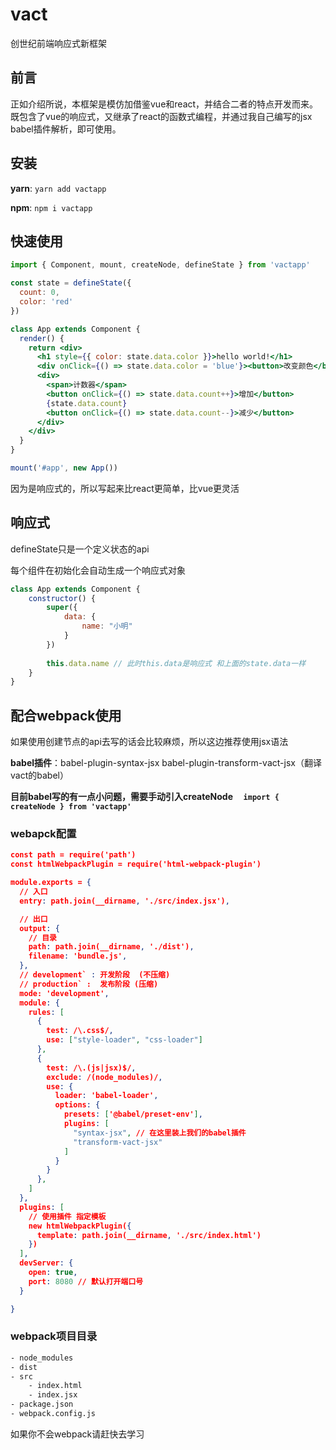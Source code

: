 # vact

创世纪前端响应式新框架



## 前言

正如介绍所说，本框架是模仿加借鉴vue和react，并结合二者的特点开发而来。既包含了vue的响应式，又继承了react的函数式编程，并通过我自己编写的jsx babel插件解析，即可使用。



## 安装

**yarn**: `yarn add vactapp`

**npm**: `npm i vactapp`



## 快速使用

```jsx
import { Component, mount, createNode, defineState } from 'vactapp'

const state = defineState({
  count: 0,
  color: 'red'
})

class App extends Component {
  render() {
    return <div>
      <h1 style={{ color: state.data.color }}>hello world!</h1>
      <div onClick={() => state.data.color = 'blue'}><button>改变颜色</button></div>
      <div>
        <span>计数器</span>
        <button onClick={() => state.data.count++}>增加</button>
        {state.data.count}
        <button onClick={() => state.data.count--}>减少</button>
      </div>
    </div>
  }
}

mount('#app', new App())
```

因为是响应式的，所以写起来比react更简单，比vue更灵活



## 响应式

defineState只是一个定义状态的api

每个组件在初始化会自动生成一个响应式对象

```jsx
class App extends Component {
    constructor() {
        super({
            data: {
                name: "小明"
            }
        })
        
        this.data.name // 此时this.data是响应式 和上面的state.data一样
    }
}
```



## 配合webpack使用

如果使用创建节点的api去写的话会比较麻烦，所以这边推荐使用jsx语法

**babel插件**：babel-plugin-syntax-jsx      babel-plugin-transform-vact-jsx（翻译vact的babel）

**目前babel写的有一点小问题，需要手动引入createNode     `import { createNode } from 'vactapp'`**

### webapck配置

```json
const path = require('path')
const htmlWebpackPlugin = require('html-webpack-plugin')

module.exports = {
  // 入口
  entry: path.join(__dirname, './src/index.jsx'),

  // 出口
  output: {
    // 目录
    path: path.join(__dirname, './dist'),
    filename: 'bundle.js',
  },
  // development` : 开发阶段  (不压缩)
  // production` :  发布阶段 (压缩)
  mode: 'development',
  module: {
    rules: [
      {
        test: /\.css$/,
        use: ["style-loader", "css-loader"]
      },
      {
        test: /\.(js|jsx)$/,
        exclude: /(node_modules)/,
        use: {
          loader: 'babel-loader',
          options: {
            presets: ['@babel/preset-env'],
            plugins: [
              "syntax-jsx", // 在这里装上我们的babel插件
              "transform-vact-jsx"
            ]
          }
        }
      },
    ]
  },
  plugins: [
    // 使用插件 指定模板
    new htmlWebpackPlugin({
      template: path.join(__dirname, './src/index.html')
    })
  ],
  devServer: {
    open: true,
    port: 8080 // 默认打开端口号
  }

}
```



### webpack项目目录

```txt
- node_modules
- dist
- src
	- index.html
	- index.jsx
- package.json
- webpack.config.js
```

如果你不会webpack请赶快去学习